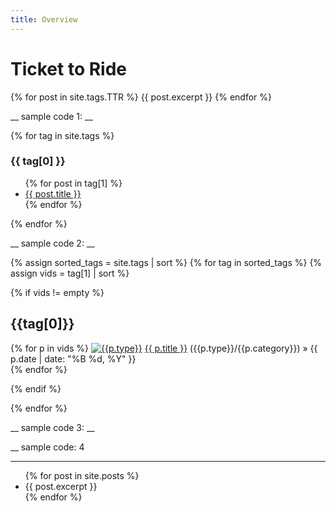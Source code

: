 ```yaml
---
title: Overview
---
```

# Ticket to Ride
{% for post in site.tags.TTR %}
{{ post.excerpt }}
{% endfor %}



__
sample code 1:
__

{% for tag in site.tags %}
  <h3>{{ tag[0] }}</h3>
  <ul>
    {% for post in tag[1] %}
      <li><a href="{{ site.baseurl }}/{{ post.url }}">{{ post.title }}</a></li>
    {% endfor %}
  </ul>
{% endfor %}


__
sample code 2:
__

{% assign sorted_tags = site.tags | sort %}
{% for tag in sorted_tags %}
{% assign vids = tag[1] | sort %}

{% if vids != empty %}

  <h2 id="{{tag[0] | uri_escape | downcase}}">{{tag[0]}}</H2>
     <p>
      {% for p in vids %}
     <a href="/{{p.type | downcase}}/"><img src="/assets/img/{{p.type | downcase}}.png" alt="{{p.type}}" title="{{p.type}}"/></a> <a href="{{ p.url }}">{{ p.title }}</a> ({{p.type}}/{{p.category}}) &raquo;  <span class="entry-date"><time datetime="{{ p.date | date_to_xmlschema }}" itemprop="datePublished">{{ p.date | date: "%B %d, %Y" }}</time></span>
     <br />
      {% endfor %}
    </p>
  
{% endif %}

{% endfor %}

__
sample code 3:
__



__
sample code: 4
___
<ul>
  {% for post in site.posts %}
    <li>
	<a href="{{ site.baseurl }}/{{ post.url }}"></a>
      {{ post.excerpt }}
    </li>
  {% endfor %}
</ul>







